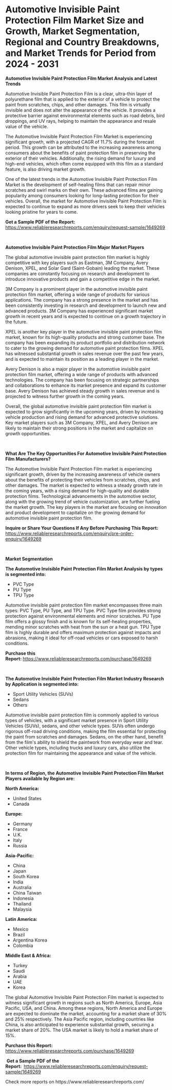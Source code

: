 <p><h1>Automotive Invisible Paint Protection Film Market Size and Growth, Market Segmentation, Regional and Country Breakdowns, and Market Trends for Period from 2024 -  2031</h1></p><p><strong>Automotive Invisible Paint Protection Film Market Analysis and Latest Trends</strong></p>
<p><p>Automotive Invisible Paint Protection Film is a clear, ultra-thin layer of polyurethane film that is applied to the exterior of a vehicle to protect the paint from scratches, chips, and other damages. This film is virtually invisible and does not alter the appearance of the vehicle. It provides a protective barrier against environmental elements such as road debris, bird droppings, and UV rays, helping to maintain the appearance and resale value of the vehicle.</p><p>The Automotive Invisible Paint Protection Film Market is experiencing significant growth, with a projected CAGR of 11.7% during the forecast period. This growth can be attributed to the increasing awareness among consumers about the benefits of paint protection film in preserving the exterior of their vehicles. Additionally, the rising demand for luxury and high-end vehicles, which often come equipped with this film as a standard feature, is also driving market growth.</p><p>One of the latest trends in the Automotive Invisible Paint Protection Film Market is the development of self-healing films that can repair minor scratches and swirl marks on their own. These advanced films are gaining popularity among consumers looking for long-lasting protection for their vehicles. Overall, the market for Automotive Invisible Paint Protection Film is expected to continue to expand as more drivers seek to keep their vehicles looking pristine for years to come.</p></p>
<p><strong>Get a Sample PDF of the Report:&nbsp;</strong> <a href="https://www.reliableresearchreports.com/enquiry/request-sample/1649269">https://www.reliableresearchreports.com/enquiry/request-sample/1649269</a></p>
<p>&nbsp;</p>
<p><strong>Automotive Invisible Paint Protection Film Major Market Players</strong></p>
<p><p>The global automotive invisible paint protection film market is highly competitive with key players such as Eastman, 3M Company, Avery Denison, XPEL, and Solar Gard (Saint-Gobain) leading the market. These companies are constantly focusing on research and development to introduce innovative products and gain a competitive edge in the market.</p><p>3M Company is a prominent player in the automotive invisible paint protection film market, offering a wide range of products for various applications. The company has a strong presence in the market and has been consistently investing in research and development to launch new and advanced products. 3M Company has experienced significant market growth in recent years and is expected to continue on a growth trajectory in the future.</p><p>XPEL is another key player in the automotive invisible paint protection film market, known for its high-quality products and strong customer base. The company has been expanding its product portfolio and distribution network to cater to the growing demand for automotive paint protection films. XPEL has witnessed substantial growth in sales revenue over the past few years, and is expected to maintain its position as a leading player in the market.</p><p>Avery Denison is also a major player in the automotive invisible paint protection film market, offering a wide range of products with advanced technologies. The company has been focusing on strategic partnerships and collaborations to enhance its market presence and expand its customer base. Avery Denison has achieved steady growth in sales revenue and is projected to witness further growth in the coming years.</p><p>Overall, the global automotive invisible paint protection film market is expected to grow significantly in the upcoming years, driven by increasing vehicle production and rising demand for advanced protective solutions. Key market players such as 3M Company, XPEL, and Avery Denison are likely to maintain their strong positions in the market and capitalize on growth opportunities.</p></p>
<p>&nbsp;</p>
<p><strong>What Are The Key Opportunities For Automotive Invisible Paint Protection Film Manufacturers?</strong></p>
<p><p>The Automotive Invisible Paint Protection Film market is experiencing significant growth, driven by the increasing awareness of vehicle owners about the benefits of protecting their vehicles from scratches, chips, and other damages. The market is expected to witness a steady growth rate in the coming years, with a rising demand for high-quality and durable protection films. Technological advancements in the automotive sector, along with the growing trend of vehicle customization, are further fueling the market growth. The key players in the market are focusing on innovation and product development to capitalize on the growing demand for automotive invisible paint protection film.</p></p>
<p><strong>Inquire or Share Your Questions If Any Before Purchasing This Report:</strong> <a href="https://www.reliableresearchreports.com/enquiry/pre-order-enquiry/1649269">https://www.reliableresearchreports.com/enquiry/pre-order-enquiry/1649269</a></p>
<p>&nbsp;</p>
<p><strong>Market Segmentation</strong></p>
<p><strong>The Automotive Invisible Paint Protection Film Market Analysis by types is segmented into:</strong></p>
<p><ul><li>PVC Type</li><li>PU Type</li><li>TPU Type</li></ul></p>
<p><p>Automotive invisible paint protection film market encompasses three main types: PVC Type, PU Type, and TPU Type. PVC Type film provides strong protection against environmental elements and minor scratches. PU Type film offers a glossy finish and is known for its self-healing properties, mending minor scratches with heat from the sun or a heat gun. TPU Type film is highly durable and offers maximum protection against impacts and abrasions, making it ideal for off-road vehicles or cars exposed to harsh conditions.</p></p>
<p><strong>Purchase this Report:&nbsp;</strong><a href="https://www.reliableresearchreports.com/purchase/1649269">https://www.reliableresearchreports.com/purchase/1649269</a></p>
<p>&nbsp;</p>
<p><strong>The Automotive Invisible Paint Protection Film Market Industry Research by Application is segmented into:</strong></p>
<p><ul><li>Sport Utility Vehicles (SUVs)</li><li>Sedans</li><li>Others</li></ul></p>
<p><p>Automotive invisible paint protection film is commonly applied to various types of vehicles, with a significant market presence in Sport Utility Vehicles (SUVs), sedans, and other vehicle types. SUVs often undergo rigorous off-road driving conditions, making the film essential for protecting the paint from scratches and damages. Sedans, on the other hand, benefit from the film's ability to shield the paintwork from everyday wear and tear. Other vehicle types, including trucks and luxury cars, also utilize the protection film for maintaining the appearance and value of the vehicle.</p></p>
<p>&nbsp;</p>
<p><strong>In terms of Region, the Automotive Invisible Paint Protection Film Market Players available by Region are:</strong></p>
<p>
    <p> <strong> North America: </strong>
        <ul>
            <li>United States</li>
            <li>Canada</li>
        </ul>
        </p> 
    <p> <strong> Europe: </strong>
        <ul>
            <li>Germany</li>
            <li>France</li>
            <li>U.K.</li>
            <li>Italy</li>
            <li>Russia</li>
        </ul>
        </p> 
    <p> <strong> Asia-Pacific: </strong>
        <ul>
            <li>China</li>
            <li>Japan</li>
            <li>South Korea</li>
            <li>India</li>
            <li>Australia</li>
            <li>China Taiwan</li>
            <li>Indonesia</li>
            <li>Thailand</li>
            <li>Malaysia</li>
        </ul>
        </p> 
    <p> <strong> Latin America: </strong>
        <ul>
            <li>Mexico</li>
            <li>Brazil</li>
            <li>Argentina Korea</li>
            <li>Colombia</li>
        </ul>
        </p> 
    <p> <strong> Middle East & Africa: </strong>
        <ul>
            <li>Turkey</li>
            <li>Saudi</li>
            <li>Arabia</li>
            <li>UAE</li>
            <li>Korea</li>
        </ul>
    </p>
    </p>
<p><p>The global Automotive Invisible Paint Protection Film market is expected to witness significant growth in regions such as North America, Europe, Asia Pacific, USA, and China. Among these regions, North America and Europe are expected to dominate the market, accounting for a market share of 30% and 25% respectively. The Asia Pacific region, including countries like China, is also anticipated to experience substantial growth, securing a market share of 20%. The USA market is likely to hold a market share of 15%.</p></p>
<p><strong>Purchase this Report: </strong><a href="https://www.reliableresearchreports.com/purchase/1649269">https://www.reliableresearchreports.com/purchase/1649269</a></p>
<p>&nbsp;<strong>Get a Sample PDF of the Report:&nbsp;&nbsp;</strong><a href="https://www.reliableresearchreports.com/enquiry/request-sample/1649269">https://www.reliableresearchreports.com/enquiry/request-sample/1649269</a></p>
<p><strong></strong></p>
<p>Check more reports on https://www.reliableresearchreports.com/</p>